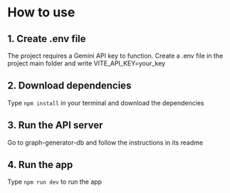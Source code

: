 # How to use
## 1. Create .env file
The project requires a Gemini API key to function. Create a .env file in the project main folder and
write VITE_API_KEY=your_key

## 2. Download dependencies
Type `npm install` in your terminal and download the dependencies

## 3. Run the API server
Go to graph-generator-db and follow the instructions in its readme

## 4. Run the app
Type `npm run dev` to run the app
